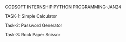 CODSOFT INTERNSHIP PYTHON PROGRAMMING-JAN24

TASK-1:
Simple Calculator


Task-2:
Password Generator


Task-3:
Rock Paper Scissor
